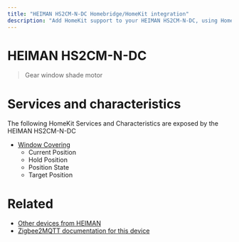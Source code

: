 ```yaml
---
title: "HEIMAN HS2CM-N-DC Homebridge/HomeKit integration"
description: "Add HomeKit support to your HEIMAN HS2CM-N-DC, using Homebridge, Zigbee2MQTT and homebridge-z2m."
---
```

<!---
This file has been GENERATED using src/docgen/docgen.ts
DO NOT EDIT THIS FILE MANUALLY!
-->
# HEIMAN HS2CM-N-DC
> Gear window shade motor


# Services and characteristics
The following HomeKit Services and Characteristics are exposed by
the HEIMAN HS2CM-N-DC

* [Window Covering](../../cover.md)
  * Current Position
  * Hold Position
  * Position State
  * Target Position


# Related
* [Other devices from HEIMAN](../index.md#heiman)
* [Zigbee2MQTT documentation for this device](https://www.zigbee2mqtt.io/devices/HS2CM-N-DC.html)